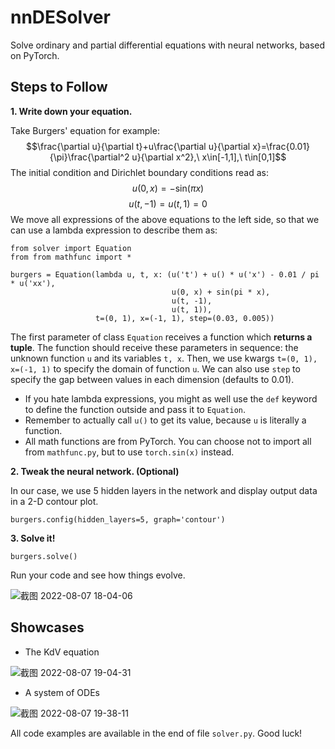 # nnDESolver
Solve ordinary and partial differential equations with neural networks, based on PyTorch.
## Steps to Follow
**1. Write down your equation.**

Take Burgers' equation for example:
$$\frac{\partial u}{\partial t}+u\frac{\partial u}{\partial x}=\frac{0.01}{\pi}\frac{\partial^2 u}{\partial x^2},\ x\in[-1,1],\ t\in[0,1]$$
The initial condition and Dirichlet boundary conditions read as:
$$u(0,x)=-\text{sin}(\pi x)$$
$$u(t,-1)=u(t,1)=0$$
We move all expressions of the above equations to the left side, so that we can use a lambda expression to describe them as:
```
from solver import Equation
from from mathfunc import *

burgers = Equation(lambda u, t, x: (u('t') + u() * u('x') - 0.01 / pi * u('xx'),
                                    u(0, x) + sin(pi * x),
                                    u(t, -1),
                                    u(t, 1)),
                   t=(0, 1), x=(-1, 1), step=(0.03, 0.005))
```
The first parameter of class `Equation` receives a function which **returns a tuple**. The function should receive these parameters in sequence: the unknown function `u` and its variables `t, x`. Then, we use kwargs `t=(0, 1), x=(-1, 1)` to specify the domain of function `u`. We can also use `step` to specify the gap between values in each dimension (defaults to 0.01).

- If you hate lambda expressions, you might as well use the `def` keyword to define the function outside and pass it to `Equation`.
- Remember to actually call `u()` to get its value, because `u` is literally a function.
- All math functions are from PyTorch. You can choose not to import all from `mathfunc.py`, but to use `torch.sin(x)` instead.

**2. Tweak the neural network. (Optional)**

In our case, we use 5 hidden layers in the network and display output data in a 2-D contour plot.
```
burgers.config(hidden_layers=5, graph='contour')
```
**3. Solve it!**
```
burgers.solve()
```
Run your code and see how things evolve.

![截图 2022-08-07 18-04-06](https://user-images.githubusercontent.com/100750226/183294657-1560b089-23b9-45e0-94d7-94a9c3f0fb99.png)

## Showcases
- The KdV equation

![截图 2022-08-07 19-04-31](https://user-images.githubusercontent.com/100750226/183295413-88133b58-323c-4869-92b8-a1b6fc1b3426.png)

- A system of ODEs

![截图 2022-08-07 19-38-11](https://user-images.githubusercontent.com/100750226/183295595-a268481d-c86d-4d67-a014-ef281ce70ad5.png)

All code examples are available in the end of file `solver.py`. Good luck!

